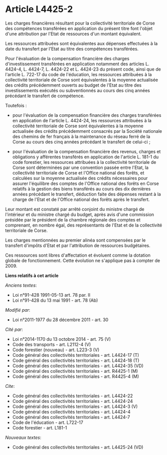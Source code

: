 # Article L4425-2

Les charges financières résultant pour la collectivité territoriale de Corse des compétences transférées en application du
présent titre font l'objet d'une attribution par l'Etat de ressources d'un montant équivalent. 

Les ressources attribuées sont équivalentes aux dépenses effectuées à la date du transfert par l'Etat au titre des
compétences transférées. 

Pour l'évaluation de la compensation financière des charges d'investissement transférées en application notamment des
articles L. 4424-4, L. 4424-7, L. 4424-22 et L. 4424-23 du présent code, ainsi que de l'article L. 722-17 du code de
l'éducation, les ressources attribuées à la collectivité territoriale de Corse sont équivalentes à la moyenne actualisée des
crédits précédemment ouverts au budget de l'Etat au titre des investissements exécutés ou subventionnés au cours des cinq
années précédant le transfert de compétence. 

Toutefois :

- pour l'évaluation de la compensation financière des charges transférées en application de l'article L. 4424-24, les
ressources attribuées à la collectivité territoriale de Corse sont équivalentes à la moyenne actualisée des crédits
précédemment consacrés par la Société nationale des chemins de fer français à la maintenance du réseau ferré de la Corse au
cours des cinq années précédant le transfert de celui-ci ;

- pour l'évaluation de la compensation financière des revenus, charges et obligations y afférentes transférés en application
de l'article L. 181-1 du code forestier, les ressources attribuées à la collectivité territoriale de Corse sont déterminées
par une convention passée entre l'Etat, la collectivité territoriale de Corse et l'Office national des forêts, et calculées
sur la moyenne actualisée des crédits nécessaires pour assurer l'équilibre des comptes de l'Office national des forêts en
Corse relatifs à la gestion des biens transférés au cours des dix dernières années précédant le transfert, déduction faite
des dépenses restant à la charge de l'Etat et de l'Office national des forêts après le transfert. 

Leur montant est constaté par arrêté conjoint du ministre chargé de l'intérieur et du ministre chargé du budget, après avis
d'une commission présidée par le président de la chambre régionale des comptes et comprenant, en nombre égal, des
représentants de l'Etat et de la collectivité territoriale de Corse. 

Les charges mentionnées au premier alinéa sont compensées par le transfert d'impôts d'Etat et par l'attribution de ressources
budgétaires. 

Ces ressources sont libres d'affectation et évoluent comme la dotation globale de fonctionnement. Cette évolution ne
s'applique pas à compter de 2009.

**Liens relatifs à cet article**

_Anciens textes_:

  - Loi n°91-428 1991-05-13 art. 78 par. II
  - Loi n°91-428 du 13 mai 1991 - art. 78 (Ab)

_Modifié par_:

  - Loi n°2011-1977 du 28 décembre 2011 - art. 30

_Cité par_:

  - Loi n°2014-1170 du 13 octobre 2014 - art. 75 (V)
  - Code des transports - art. L2112-4 (V)
  - Code forestier (nouveau) - art. L223-3 (V)
  - Code général des collectivités territoriales - art. L4424-17 (T)
  - Code général des collectivités territoriales - art. L4424-18 (T)
  - Code général des collectivités territoriales - art. L4424-35 (VD)
  - Code général des collectivités territoriales - art. R4425-1 (M)
  - Code général des collectivités territoriales - art. R4425-4 (M)

_Cite_:

  - Code général des collectivités territoriales - art. L4424-22
  - Code général des collectivités territoriales - art. L4424-24
  - Code général des collectivités territoriales - art. L4424-3 (V)
  - Code général des collectivités territoriales - art. L4424-4
  - Code général des collectivités territoriales - art. L4424-7
  - Code de l'éducation - art. L722-17
  - Code forestier - art. L181-1

_Nouveaux textes_:

  - Code général des collectivités territoriales - art. L4425-24 (VD)
